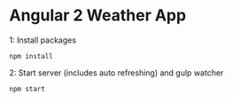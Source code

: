 # Angular 2 Weather App

1: Install packages
```
npm install
```
2: Start server (includes auto refreshing) and gulp watcher
```
npm start
```
